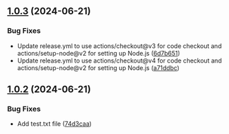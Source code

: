 ## [1.0.3](https://github.com/DylanTse520/reinvented-wheels/compare/v1.0.2...v1.0.3) (2024-06-21)


### Bug Fixes

* Update release.yml to use actions/checkout@v3 for code checkout and actions/setup-node@v2 for setting up Node.js ([6d7b651](https://github.com/DylanTse520/reinvented-wheels/commit/6d7b651a0ec5fa944e57d31ebc1bbf8fa26eccbf))
* Update release.yml to use actions/checkout@v4 for code checkout and actions/setup-node@v2 for setting up Node.js ([a71ddbc](https://github.com/DylanTse520/reinvented-wheels/commit/a71ddbcd927816921585373d17d18c3cb037fbe8))

## [1.0.2](https://github.com/DylanTse520/reinvented-wheels/compare/v1.0.1...v1.0.2) (2024-06-21)


### Bug Fixes

* Add test.txt file ([74d3caa](https://github.com/DylanTse520/reinvented-wheels/commit/74d3caac1e45f04a13cbd5aeacf06d1e10eeaaff))
